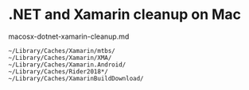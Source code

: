 # .NET and Xamarin cleanup on Mac

macosx-dotnet-xamarin-cleanup.md

```
~/Library/Caches/Xamarin/mtbs/
~/Library/Caches/Xamarin/XMA/
~/Library/Caches/Xamarin.Android/
~/Library/Caches/Rider2018*/
~/Library/Caches/XamarinBuildDownload/
```